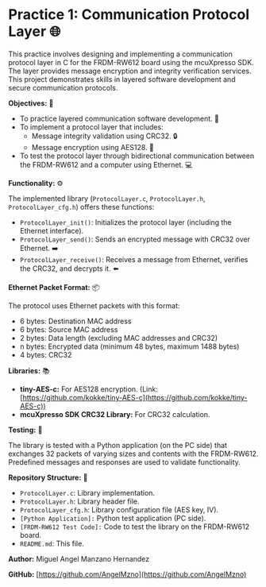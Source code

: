 # Practice 1: Communication Protocol Layer 🌐

This practice involves designing and implementing a communication protocol layer in C for the FRDM-RW612 board using the mcuXpresso SDK.  The layer provides message encryption and integrity verification services.  This project demonstrates skills in layered software development and secure communication protocols.

**Objectives:** 🎯

* To practice layered communication software development. 🧱
* To implement a protocol layer that includes:
    * Message integrity validation using CRC32. 🔒
    * Message encryption using AES128. 🔐
* To test the protocol layer through bidirectional communication between the FRDM-RW612 and a computer using Ethernet. 💻

**Functionality:** ⚙️

The implemented library (`ProtocolLayer.c`, `ProtocolLayer.h`, `ProtocolLayer_cfg.h`) offers these functions:

* `ProtocolLayer_init()`: Initializes the protocol layer (including the Ethernet interface).
* `ProtocolLayer_send()`: Sends an encrypted message with CRC32 over Ethernet.  ➡️
* `ProtocolLayer_receive()`: Receives a message from Ethernet, verifies the CRC32, and decrypts it. ⬅️

**Ethernet Packet Format:** 📦

The protocol uses Ethernet packets with this format:

* 6 bytes: Destination MAC address
* 6 bytes: Source MAC address
* 2 bytes: Data length (excluding MAC addresses and CRC32)
* n bytes: Encrypted data (minimum 48 bytes, maximum 1488 bytes)
* 4 bytes: CRC32

**Libraries:** 📚

* **tiny-AES-c:** For AES128 encryption. (Link: [https://github.com/kokke/tiny-AES-c](https://github.com/kokke/tiny-AES-c))
* **mcuXpresso SDK CRC32 Library:** For CRC32 calculation.

**Testing:** 🧪

The library is tested with a Python application (on the PC side) that exchanges 32 packets of varying sizes and contents with the FRDM-RW612.  Predefined messages and responses are used to validate functionality.

**Repository Structure:** 📁

* `ProtocolLayer.c`: Library implementation.
* `ProtocolLayer.h`: Library header file.
* `ProtocolLayer_cfg.h`: Library configuration file (AES key, IV).
* `[Python Application]:` Python test application (PC side).
* `[FRDM-RW612 Test Code]:` Code to test the library on the FRDM-RW612 board.
* `README.md`: This file.


**Author:** Miguel Angel Manzano Hernandez

**GitHub:** [https://github.com/AngelMzno](https://github.com/AngelMzno)
